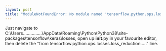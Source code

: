 ```yaml
---
layout: post
title: "ModuleNotFoundError: No module named 'tensorflow.python.ops.losses.loss_reduction"
---
```


Just navigate to C:\Users\...............\AppData\Roaming\Python\Python38\site-packages\tensorflow\keras\losses, open up __init__.py in your favourite editor, then delete the "from tensorflow.python.ops.losses.loss_reduction....." line.
